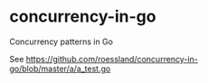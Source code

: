 # concurrency-in-go
Concurrency patterns in Go

See https://github.com/roessland/concurrency-in-go/blob/master/a/a_test.go
